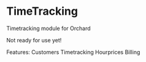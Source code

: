 # TimeTracking
Timetracking module for Orchard

Not ready for use yet!

Features:
  Customers
  Timetracking
  Hourprices
  Billing
